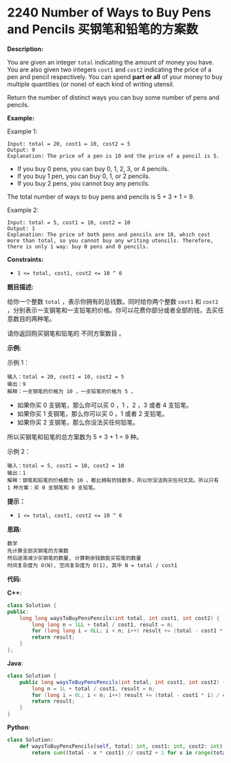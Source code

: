 # 2240 Number of Ways to Buy Pens and Pencils 买钢笔和铅笔的方案数

__Description:__

You are given an integer `total` indicating the amount of money you have. You are also given two integers `cost1` and `cost2` indicating the price of a pen and pencil respectively. You can spend __part or all__ of your money to buy multiple quantities (or none) of each kind of writing utensil.

Return the number of distinct ways you can buy some number of pens and pencils.

__Example:__

Example 1:

```text
Input: total = 20, cost1 = 10, cost2 = 5
Output: 9
Explanation: The price of a pen is 10 and the price of a pencil is 5.
```

- If you buy 0 pens, you can buy 0, 1, 2, 3, or 4 pencils.
- If you buy 1 pen, you can buy 0, 1, or 2 pencils.
- If you buy 2 pens, you cannot buy any pencils.

The total number of ways to buy pens and pencils is 5 + 3 + 1 = 9.

Example 2:

```text
Input: total = 5, cost1 = 10, cost2 = 10
Output: 1
Explanation: The price of both pens and pencils are 10, which cost more than total, so you cannot buy any writing utensils. Therefore, there is only 1 way: buy 0 pens and 0 pencils.
```

__Constraints:__

- `1 <= total, cost1, cost2 <= 10 ^ 6`

__题目描述:__

给你一个整数 `total` ，表示你拥有的总钱数。同时给你两个整数 `cost1` 和 `cost2` ，分别表示一支钢笔和一支铅笔的价格。你可以花费你部分或者全部的钱，去买任意数目的两种笔。

请你返回购买钢笔和铅笔的 不同方案数目 。

__示例:__

示例 1：

```text
输入：total = 20, cost1 = 10, cost2 = 5
输出：9
解释：一支钢笔的价格为 10 ，一支铅笔的价格为 5 。
```

- 如果你买 0 支钢笔，那么你可以买 0 ，1 ，2 ，3 或者 4 支铅笔。
- 如果你买 1 支钢笔，那么你可以买 0 ，1 或者 2 支铅笔。
- 如果你买 2 支钢笔，那么你没法买任何铅笔。

所以买钢笔和铅笔的总方案数为 5 + 3 + 1 = 9 种。

示例 2：

```text
输入：total = 5, cost1 = 10, cost2 = 10
输出：1
解释：钢笔和铅笔的价格都为 10 ，都比拥有的钱数多，所以你没法购买任何文具。所以只有 1 种方案：买 0 支钢笔和 0 支铅笔。
```

__提示：__

- `1 <= total, cost1, cost2 <= 10 ^ 6`

__思路:__

```text
数学
先计算全部买钢笔的方案数
然后逐渐减少买钢笔的数量, 计算剩余钱数能买铅笔的数量
时间复杂度为 O(N), 空间复杂度为 O(1), 其中 N = total / cost1
```

__代码:__

__C++__:

```C++
class Solution {
public:
    long long waysToBuyPensPencils(int total, int cost1, int cost2) {
        long long n = 1LL + total / cost1, result = n;
        for (long long i = 0LL; i < n; i++) result += (total - cost1 * i) / cost2;
        return result; 
    }
};
```

__Java__:

```Java
class Solution {
    public long waysToBuyPensPencils(int total, int cost1, int cost2) {
        long n = 1L + total / cost1, result = n;
        for (long i = 0L; i < n; i++) result += (total - cost1 * i) / cost2;
        return result;
    }
}
```

__Python__:

```Python
class Solution:
    def waysToBuyPensPencils(self, total: int, cost1: int, cost2: int) -> int:
        return sum((total - x * cost1) // cost2 + 1 for x in range(total // cost1 + 1))
```
